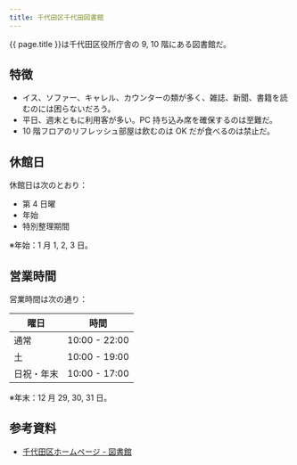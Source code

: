 ```yaml
---
title: 千代田区千代田図書館
---
```


{{ page.title }}は千代田区役所庁舎の 9, 10 階にある図書館だ。

## 特徴

* イス、ソファー、キャレル、カウンターの類が多く、雑誌、新聞、書籍を読むのには困らないだろう。
* 平日、週末ともに利用客が多い。PC 持ち込み席を確保するのは至難だ。
* 10 階フロアのリフレッシュ部屋は飲むのは OK だが食べるのは禁止だ。

## 休館日

休館日は次のとおり：

* 第 4 日曜
* 年始
* 特別整理期間

※年始：1 月 1, 2, 3 日。

## 営業時間

営業時間は次の通り：

| 曜日       | 時間          |
| ---------- | ------------- |
| 通常       | 10:00 - 22:00 |
| 土         | 10:00 - 19:00 |
| 日祝・年末 | 10:00 - 17:00 |

※年末：12 月 29, 30, 31 日。

## 参考資料

* [千代田区ホームページ - 図書館](http://www.city.chiyoda.lg.jp/koho/bunka/bunka/toshokan/)
